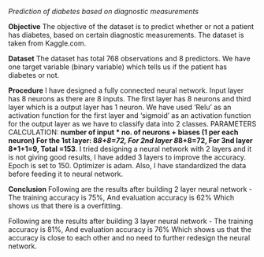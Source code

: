*Prediction of diabetes based on diagnostic measurements*

**Objective**
The objective of the dataset is to predict whether or not a patient has diabetes, based on certain diagnostic measurements. The dataset is taken from Kaggle.com.

**Dataset**
The dataset has total 768 observations and 8 predictors. We have one target variable (binary variable) which tells us if the patient has diabetes or not.

**Procedure**
I have designed a fully connected neural network. Input layer has 8 neurons as there are 8 inputs. The first layer has 8 neurons and third layer which is a output layer has 1 neuron. We have used ‘Relu’ as an activation function for the first layer and ‘sigmoid’ as an activation function for the output layer as we have to classify data into 2 classes.
PARAMETERS CALCULATION:
**number of input * no. of neurons + biases (1 per each neuron)
For the 1st layer: 8*8+8=72,
For 2nd layer 8*8+8=72,
For 3nd layer 8*1+1=9,
Total =153**.
I tried designing a neural network with 2 layers and it is not giving good results, I have added 3 layers to improve the accuracy. Epoch is set to 150. Optimizer is adam. Also, I have standardized the data before feeding it to neural network. 

**Conclusion**
Following are the results after building 2 layer neural network -
The training accuracy is 75%, 
And evaluation accuracy is 62%
Which shows us that there is a overfitting.

Following are the results after building 3 layer neural network -
The training accuracy is 81%,
And evaluation accuracy is 76%
Which shows us that the accuracy is close to each other and no need to further redesign the neural network.

